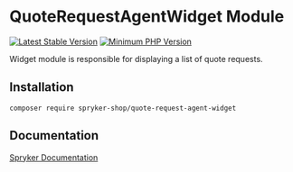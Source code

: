 # QuoteRequestAgentWidget Module
[![Latest Stable Version](https://poser.pugx.org/spryker-shop/quote-request-agent-widget/v/stable.svg)](https://packagist.org/packages/spryker-shop/quote-request-agent-widget)
[![Minimum PHP Version](https://img.shields.io/badge/php-%3E%3D%208.3-8892BF.svg)](https://php.net/)

Widget module is responsible for displaying a list of quote requests.

## Installation

```
composer require spryker-shop/quote-request-agent-widget
```

## Documentation

[Spryker Documentation](https://docs.spryker.com)
